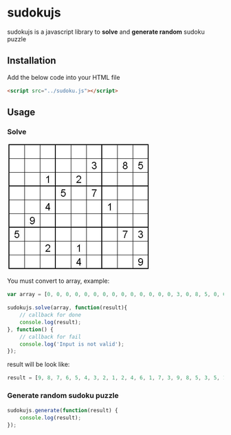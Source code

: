 # sudokujs

sudokujs is a javascript library to **solve** and **generate random** sudoku puzzle

[link text itself]: https://nghiatrx.github.io/test/

## Installation

Add the below code into your HTML file

```HTML
<script src="../sudoku.js"></script> 
```

## Usage

### Solve

![alt text](/test/sudoku.jpg "")

You must convert to array, example: 

```javascript
var array = [0, 0, 0, 0, 0, 0, 0, 0, 0, 0, 0, 0, 0, 0, 3, 0, 8, 5, 0, 0, 1, 0, 2, 0, 0, 0, 0, 0, 0, 0, 5, 0, 7, 0, 0, 0, 0, 0, 4, 0, 0, 0, 1, 0, 0, 0, 9, 0, 0, 0, 0, 0, 0, 0, 5, 0, 0, 0, 0, 0, 0, 7, 3, 0, 0, 2, 0, 1, 0, 0, 0, 0, 0, 0, 0, 0, 4, 0, 0, 0, 9];
```

```javascript
sudokujs.solve(array, function(result){
    // callback for done
    console.log(result);
}, function() {
    // callback for fail
    console.log('Input is not valid');
});
```

result will be look like:

```javascript
result = [9, 8, 7, 6, 5, 4, 3, 2, 1, 2, 4, 6, 1, 7, 3, 9, 8, 5, 3, 5, 1, 9, 2, 8, 7, 4, 6, 1, 2, 8, 5, 3, 7, 6, 9, 4, 6, 3, 4, 8, 9, 2, 1, 5, 7, 7, 9, 5, 4, 6, 1, 8, 3, 2, 5, 1, 9, 2, 8, 6, 4, 7, 3, 4, 7, 2, 3, 1, 9, 5, 6, 8, 8, 6, 3, 7, 4, 5, 2, 1, 9]
```

### Generate random sudoku puzzle

```javascript
sudokujs.generate(function(result) {
    console.log(result);
});
```

